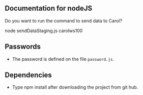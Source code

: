 Documentation for nodeJS
---

Do you want to run the command to send data to Carol?

node sendDataStaging.js carolws100

Passwords
---

- The password is defined on the file `password.js`.

Dependencies
---

- Type npm install after downloading the project from git hub.
